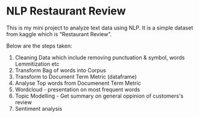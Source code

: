 # NLP Restaurant Review

This is my mini project to analyze text data using NLP. It is a simple dataset from kaggle which is "Restaurant Review".

Below are the steps taken:
1. Cleaning Data which include removing punctuation & symbol, words Lemmitization etc
2. Transform Bag of words into Corpus
3. Transform to Document Term Metric (dataframe)
4. Analyse Top words from Documenent Term Metric
5. Wordcloud - presentation on most frequent words
6. Topic Modelling - Get summary on general oppinion of customers's review
7. Sentiment analysis
